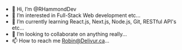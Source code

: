 - 👋 Hi, I’m @RHammondDev
- 👀 I’m interested in Full-Stack Web development etc...
- 🌱 I’m currently learning React.js, Next.js, Node.js, Git, RESTful API's etc...
- 💞️ I’m looking to collaborate on anything really...
- 📫 How to reach me Robin@Delivur.ca...

<!---
RHammondDev/RHammondDev is a ✨ special ✨ repository because its `README.md` (this file) appears on your GitHub profile.
You can click the Preview link to take a look at your changes.
--->
